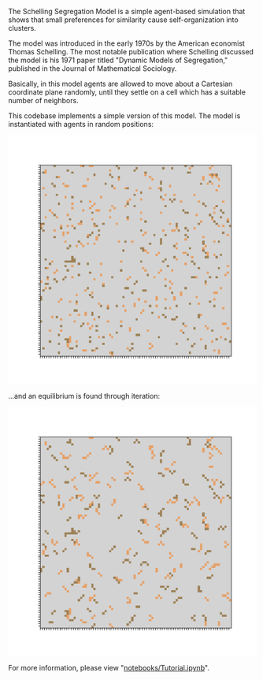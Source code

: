 

The Schelling Segregation Model is a simple agent-based simulation that shows that small preferences for similarity cause self-organization into clusters.

The model was introduced in the early 1970s by the American economist Thomas Schelling. The most notable publication where Schelling discussed the model is his 1971 paper titled "Dynamic Models of Segregation," published in the Journal of Mathematical Sociology.

Basically, in this model agents are allowed to move about a Cartesian coordinate plane randomly, until they settle on a cell which has a suitable number of neighbors. 

This codebase implements a simple version of this model.  The model is instantiated with agents in random positions: 

![Alt text](images/image-example-0.png)

...and an equilibrium is found through iteration: 

![Alt text](images/image-example-1.png)

For more information, please view "[notebooks/Tutorial.ipynb](notebooks/Tutorial.ipynb)". 
